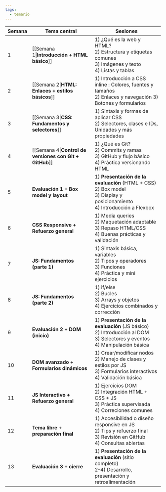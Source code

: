 ```yaml
---
tags:
  - temario
---
```


| Semana | Tema central                                            | Sesiones                                                                                                                                     |
| ------ | ------------------------------------------------------- | -------------------------------------------------------------------------------------------------------------------------------------------- |
| 1      | [[Semana 1\|**Introducción + HTML básico**]]            | 1) ¿Qué es la web y HTML? <br>2) Estructura y etiquetas comunes <br>3) Imágenes y texto <br>4) Listas y tablas                               |
| 2      | [[Semana 2\|**HTML: Enlaces + estilos básicos**]]       | 1) Introducción a CSS inline : Colores, fuentes y tamaños <br>2) Enlaces y navegación 3) Botones y formularios                               |
| 3      | [[Semana 3\|**CSS: Fundamentos y selectores**]]         | 1) Sintaxis y formas de aplicar CSS <br>2) Selectores, clases e IDs, Unidades y más propiedades                 |
| 4      | [[Semana 4\|**Control de versiones con Git + GitHub**]] | 1) ¿Qué es Git? <br>2) Commits y ramas <br>3) GitHub y flujo básico <br>4) Práctica versionando HTML                                         |
| 5      | **Evaluación 1 + Box model y layout**                   | 1) **Presentación de la evaluación** (HTML + CSS) <br>2) Box model <br>3) Display y posicionamiento <br>4) Introducción a Flexbox            |
| 6      | **CSS Responsive + Refuerzo general**                   | 1) Media queries <br>2) Maquetación adaptable <br>3) Repaso HTML/CSS <br>4) Buenas prácticas y validación                                    |
| 7      | **JS: Fundamentos (parte 1)**                           | 1) Sintaxis básica, variables <br>2) Tipos y operadores <br>3) Funciones <br>4) Práctica y mini ejercicios                                   |
| 8      | **JS: Fundamentos (parte 2)**                           | 1) if/else <br>2) Bucles <br>3) Arrays y objetos <br>4) Ejercicios combinados y corrección                                                   |
| 9      | **Evaluación 2 + DOM (inicio)**                         | 1) **Presentación de la evaluación** (JS básico) <br>2) Introducción al DOM <br>3) Selectores y eventos <br>4) Manipulación básica           |
| 10     | **DOM avanzado + Formularios dinámicos**                | 1) Crear/modificar nodos <br>2) Manejo de clases y estilos por JS <br>3) Formularios interactivos <br>4) Validación básica                   |
| 11     | **JS Interactivo + Refuerzo general**                   | 1) Ejercicios DOM <br>2) Integración HTML + CSS + JS <br>3) Práctica supervisada <br>4) Correciones comunes                                  |
| 12     | **Tema libre + preparación final**                      | 1) Accesibilidad o diseño responsive en JS <br>2) Tips y refuerzo final <br>3) Revisión en GitHub <br>4) Consultas abiertas                  |
| 13     | **Evaluación 3 + cierre**                               | 1) **Presentación de la evaluación** (sitio completo) <br>2–4) Desarrollo, presentación y retroalimentación                                  |
